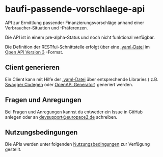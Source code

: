 # baufi-passende-vorschlaege-api

API zur Ermittlung passender Finanzierungsvorschläge anhand einer Verbraucher-Situation und -Präferenzen.

Die API ist in einem pre-alpha-Status und noch nicht funktional verfügbar.

Die Definition der RESTful-Schnittstelle erfolgt über eine [.yaml-Datei](baufi-passende-vorschlaege-api.yaml) im [Open API Version 3](https://swagger.io/specification/) -Format.

## Client generieren

Ein Client kann mit Hilfe der [.yaml-Datei](baufi-passende-vorschlaege-api.yaml) über entsprechende Libraries (
z.B. [Swagger Codegen](https://github.com/swagger-api/swagger-codegen) oder [OpenAPI Generator](https://github.com/OpenAPITools/openapi-generator)) generiert werden.

## Fragen und Anregungen

Bei Fragen und Anregungen kannst du entweder ein Issue in GitHub anlegen oder an [devsupport@europace2.de](mailto:devsupport@europace2.de) schreiben.

## Nutzungsbedingungen

Die APIs werden unter folgenden [Nutzungsbedingungen](https://developer.europace.de/terms/) zur Verfügung gestellt.
